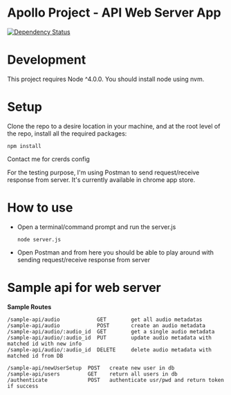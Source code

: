 # Apollo Project - API Web Server App 

[![Dependency Status](https://david-dm.org/UTD-CRSS/api.exploreapollo.org.svg)](https://david-dm.org/UTD-CRSS/api.exploreapollo.org)


# Development

This project requires Node ^4.0.0. You should install node using nvm.

# Setup
Clone the repo to a desire location in your machine, and at the root level of the repo, install all the required packages:   

    npm install 
    
Contact me for crerds config    

For the testing purpose, I'm using Postman to send request/receive response from server. It's currently available in chrome app store. 

# How to use
  - Open a terminal/command prompt and run the server.js
    
        node server.js

  - Open Postman and from here you should be able to play around with sending request/receive response from server
    
# Sample api for web server

**Sample Routes**

    /sample-api/audio            GET		get all audio metadatas
    /sample-api/audio	         POST	  	create an audio metadata
    /sample-api/audio/:audio_id  GET        get a single audio metadata	
    /sample-api/audio/:audio_id  PUT        update audio metadata with matched id with new info
    /sample-api/audio/:audio_id  DELETE     delete audio metadata with matched id from DB
    
    /sample-api/newUserSetup  POST   create new user in db
    /sample-api/users         GET    return all users in db
    /authenticate             POST   authenticate usr/pwd and return token if success
    
 

